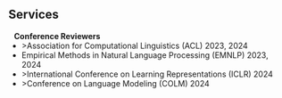 ## Services

<h4 style="margin:0 10px 0;">Conference Reviewers</h4>

<ul style="margin:0 0 5px;">
   <li>><autocolor>Association for Computational Linguistics (ACL) 2023, 2024</autocolor></a></li>
  <li><autocolor>Empirical Methods in Natural Language Processing (EMNLP) 2023, 2024</autocolor></a></li>
  <li>><autocolor>International Conference on Learning Representations (ICLR) 2024</autocolor></a></li>
   <li>><autocolor>Conference on Language Modeling (COLM) 2024</autocolor></a></li>
</ul>

<!-- <h4 style="margin:0 10px 0;">Journal Reviewers</h4>

<ul style="margin:0 0 20px;">
  <li><a href="https://www.computer.org/csdl/journal/tp"><autocolor>IEEE Transactions on Pattern Analysis and Machine Intelligence (TPAMI)</autocolor></a></li>
  <li><a href="https://www.springer.com/journal/11263"><autocolor>International Journal of Computer Vision (IJCV)</autocolor></a></li>
</ul> -->